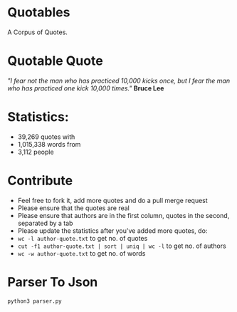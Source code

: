 # Quotables
A Corpus of Quotes.

# Quotable Quote

*"I fear not the man who has practiced 10,000 kicks once, but I fear the man who has practiced one kick 10,000 times."*
**Bruce Lee**

# Statistics:
 - 39,269 quotes with
 - 1,015,338 words from
 - 3,112 people

# Contribute
- Feel free to fork it, add more quotes and do a pull merge request
- Please ensure that the quotes are real
- Please ensure that authors are in the first column, quotes in the second, separated by a tab
- Please update the statistics after you've added more quotes, do:
 - `wc -l author-quote.txt` to get no. of quotes
 - `cut -f1 author-quote.txt | sort | uniq | wc -l` to get no. of authors
 - `wc -w author-quote.txt` to get no. of words

# Parser To Json
```python3 parser.py```
